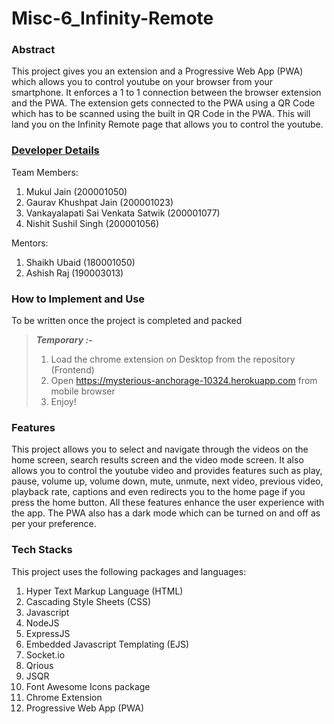 # Misc-6_Infinity-Remote

### Abstract
This project gives you an extension and a Progressive Web App (PWA) which allows you to control youtube on your browser from your smartphone. It enforces a 1 to 1 connection between the browser extension and the PWA. The extension gets connected to the PWA using a QR Code which has to be scanned using the built in QR Code in the PWA. This will land you on the Infinity Remote page that allows you to control the youtube.

### [Developer Details](https://docs.google.com/document/d/1REjqQN7qbH5l_CglM1tw-Q24cmVuz2DY5YAoGSE6kVo/edit?usp=sharing)
Team Members:
1. Mukul Jain                            (200001050)
2. Gaurav Khushpat Jain                  (200001023)
3. Vankayalapati Sai Venkata Satwik      (200001077) 
4. Nishit Sushil Singh                   (200001056)

Mentors:
1. Shaikh Ubaid                          (180001050)
2. Ashish Raj                            (190003013)

### How to Implement and Use
To be written once the project is completed and packed
>**_Temporary :-_**
> 1. Load the chrome extension on Desktop from the repository (Frontend)
> 2. Open https://mysterious-anchorage-10324.herokuapp.com from mobile browser
> 3. Enjoy!

### Features
This project allows you to select and navigate through the videos on the home screen, search results screen and the video mode screen. It also allows you to control the youtube video and provides features such as play, pause, volume up, volume down, mute, unmute, next video, previous video, playback rate, captions and even redirects you to the home page if you press the home button. All these features enhance the user experience with the app. The PWA also has a dark mode which can be turned on and off as per your preference.

### Tech Stacks
This project uses the following packages and languages:
1. Hyper Text Markup Language (HTML)
2. Cascading Style Sheets (CSS)
3. Javascript
4. NodeJS
5. ExpressJS
6. Embedded Javascript Templating (EJS)
7. Socket.io
8. Qrious
9. JSQR
10. Font Awesome Icons package
11. Chrome Extension
12. Progressive Web App (PWA)
